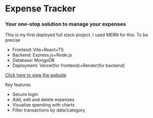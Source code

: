 # Expense Tracker
### Your one-stop solution to manage your expenses

This is my first deployed full stack project. I used MERN for this. To be precise
- Frontend: Vite+React+TS
- Backend: Express.js+Node.js
- Database: MongoDB
- Deployment: Vercel(for frontend)+Render(for backend)

[Click here to view the website](https://expense-tracker-nine-eosin-10.vercel.app/)


Key features
- Secure login
- Add, edit and delete expenses
- Visualise spending with charts
- Filter transactions by date/category